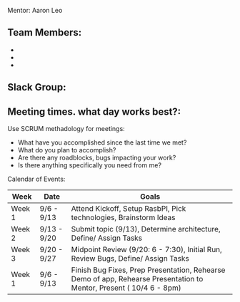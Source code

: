 Mentor: Aaron Leo

Team Members:
  -
  -
  -
  -
  
Slack Group:
  - 
  
Meeting times. what day works best?:
  -

Use SCRUM methadology for meetings:
  - What have you accomplished since the last time we met?
  - What do you plan to accomplish?
  - Are there any roadblocks, bugs impacting your work?
  - Is there anything specifically you need from me?
  
Calendar of Events:

| Week   | Date       | Goals                                                             |
|--------|------------|-------------------------------------------------------------------|
| Week 1 | 9/6 - 9/13 | Attend Kickoff, Setup RasbPI, Pick technologies, Brainstorm Ideas | 
| Week 2 | 9/13 - 9/20 | Submit topic (9/13), Determine architecture, Define/ Assign Tasks |
| Week 3 | 9/20 - 9/27 | Midpoint Review (9/20: 6 - 7:30), Initial Run, Review Bugs, Define/ Assign Tasks |
| Week 1 | 9/6 - 9/13 | Finish Bug Fixes, Prep Presentation, Rehearse Demo of app, Rehearse Presentation to Mentor, Present ( 10/4 6 - 8pm) |
